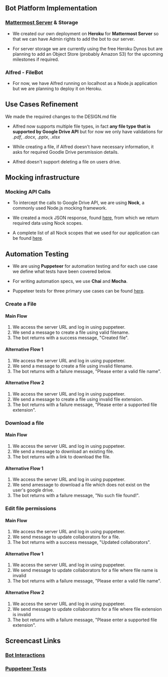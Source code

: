 ## Bot Platform Implementation

### [Mattermost Server](https://mattermost-csc510-9.herokuapp.com/) & Storage

 - We created our own deployment on **Heroku** for **Mattermost Server** so that we can have Admin rights to add the bot to our server. 

 - For server storage we are currently using the free Heroku Dynos but are planning to add an Object Store (probably Amazon S3) for the upcoming milestones if required.

### Alfred - FileBot

 - For now, we have Alfred running on localhost as a Node.js application but we are planning to deploy it on Heroku.

## Use Cases Refinement

We made the required changes to the DESIGN.md file

 - Alfred now supports multiple file types, in fact **any file type that is supported by Google Drive API** but for now we only have validations for _.pdf_, _.docx_, _.pptx_, _.xlsx_
 
 - While creating a file, if Alfred doesn't have necessary information, it asks for required Goodle Drive persmission details.
 
 - Alfred doesn't support deleting a file on users drive.

## Mocking infrastructure

### Mocking API Calls

 - To intercept the calls to Google Drive API, we are using **Nock**, a commonly used Node.js mocking framework. 
 
 - We created a mock JSON response, found [here](https://github.ncsu.edu/csc510-fall2019/CSC510-9/blob/master/test/utils/mock.json), from which we return required data using Nock scopes.
 
 - A complete list of all Nock scopes that we used for our application can be found [here](https://github.ncsu.edu/csc510-fall2019/CSC510-9/blob/master/test/utils/scopes.js).

## Automation Testing

 - We are using **Puppeteer** for automation testing and for each use case we define what tests have been covered below. 
 
 - For writing automation specs, we use **Chai** and **Mocha**.
  
 - Puppeteer tests for three primary use cases can be found [here](https://github.ncsu.edu/csc510-fall2019/CSC510-9/tree/master/test).

### Create a File

#### Main Flow

1. We access the server URL and log in using puppeteer.
2. We send a message to create a file using valid filename.
3. The bot returns with a success message, "Created file".

#### Alternative Flow 1

1. We access the server URL and log in using puppeteer.
2. We send a message to create a file using invalid filename.
3. The bot returns with a failure message, "Please enter a valid file name".

#### Alternative Flow 2

1. We access the server URL and log in using puppeteer.
2. We send a message to create a file using invalid file extension.
3. The bot returns with a failure message, "Please enter a supported file extension".

### Download a file

#### Main Flow

1. We access the server URL and log in using puppeteer.
2. We send a message to download an existing file.
3. The bot returns with a link to download the file.

#### Alternative Flow 1

1. We access the server URL and log in using puppeteer.
2. We send amessage to download a file which does not exist on the user's google drive.
3. The bot returns with a failure message, "No such file found!".

### Edit file permissions

#### Main Flow

1. We access the server URL and log in using puppeteer.
2. We send message to update collaborators for a file.
3. The bot returns with a success message, "Updated collaborators".

#### Alternative Flow 1

1. We access the server URL and log in using puppeteer.
2. We send message to update collaborators for a file where file name is invalid
3. The bot returns with a failure message, "Please enter a valid file name".

#### Alternative Flow 2

1. We access the server URL and log in using puppeteer.
2. We send message to update collaborators for a file where file extension is invalid
3. The bot returns with a failure message, "Please enter a supported file extension".

## Screencast Links

### [Bot Interactions](https://drive.google.com/file/d/1OiaS1aZmELyEnh0enWVIPW-89vyM27jI/view?usp=sharing)
### [Puppeteer Tests](https://drive.google.com/open?id=1zuamL_gxyNluNBXJvMi9HJ2t_UPq6uoX)
